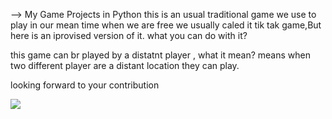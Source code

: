 --> My Game Projects in Python
this is an usual traditional game we use to play in our mean time when we are free 
we usually caled it tik tak game,But here is an iprovised version of it.
what you can do with it?

this game can br played by a distatnt player , what it mean?
means when two different player are a distant location they can play.

looking forward to your contribution


![](py_game.jpg)
